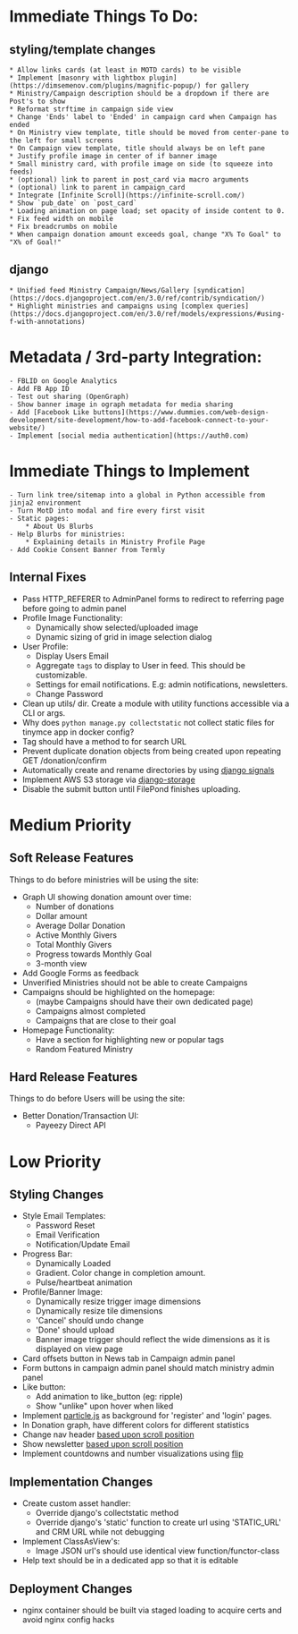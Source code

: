 # Immediate Things To Do:
## styling/template changes
    * Allow links cards (at least in MOTD cards) to be visible
    * Implement [masonry with lightbox plugin](https://dimsemenov.com/plugins/magnific-popup/) for gallery
    * Ministry/Campaign description should be a dropdown if there are Post's to show
    * Reformat strftime in campaign side view
    * Change 'Ends' label to 'Ended' in campaign card when Campaign has ended
    * On Ministry view template, title should be moved from center-pane to the left for small screens
    * On Campaign view template, title should always be on left pane
    * Justify profile image in center of if banner image
    * Small ministry card, with profile image on side (to squeeze into feeds)
    * (optional) link to parent in post_card via macro arguments
    * (optional) link to parent in campaign_card
    * Integrate [Infinite Scroll](https://infinite-scroll.com/)
    * Show `pub_date` on `post_card`
    * Loading animation on page load; set opacity of inside content to 0.
    * Fix feed width on mobile
    * Fix breadcrumbs on mobile
    * When campaign donation amount exceeds goal, change "X% To Goal" to "X% of Goal!"
    

## django
    * Unified feed Ministry Campaign/News/Gallery [syndication](https://docs.djangoproject.com/en/3.0/ref/contrib/syndication/)
    * Highlight ministries and campaigns using [complex queries](https://docs.djangoproject.com/en/3.0/ref/models/expressions/#using-f-with-annotations)
    


# Metadata / 3rd-party Integration:
    - FBLID on Google Analytics
    - Add FB App ID
    - Test out sharing (OpenGraph)
    - Show banner image in ograph metadata for media sharing
    - Add [Facebook Like buttons](https://www.dummies.com/web-design-development/site-development/how-to-add-facebook-connect-to-your-website/)
    - Implement [social media authentication](https://auth0.com)


# Immediate Things to Implement
    - Turn link tree/sitemap into a global in Python accessible from jinja2 environment
    - Turn MotD into modal and fire every first visit
    - Static pages:
        * About Us Blurbs
    - Help Blurbs for ministries:
        * Explaining details in Ministry Profile Page
    - Add Cookie Consent Banner from Termly


## Internal Fixes
- Pass HTTP_REFERER to AdminPanel forms to redirect to referring page before going to admin panel
- Profile Image Functionality:
    * Dynamically show selected/uploaded image
    * Dynamic sizing of grid in image selection dialog
- User Profile:
    * Display Users Email
    * Aggregate `tags` to display to User in feed. This should be customizable.
    * Settings for email notifications. E.g: admin notifications, newsletters.
    * Change Password
- Clean up utils/ dir. Create a module with utility functions accessible via a CLI or args.
- Why does `python manage.py collectstatic` not collect static files for tinymce app in docker config?
- Tag should have a method to for search URL
- Prevent duplicate donation objects from being created upon repeating GET /donation/confirm
- Automatically create and rename directories by using [django signals](https://docs.djangoproject.com/en/3.0/ref/signals/#django.db.models.signals.pre_save)
- Implement AWS S3 storage via [django-storage](https://django-storages.readthedocs.io/en/latest/backends/amazon-S3.html)
- Disable the submit button until FilePond finishes uploading.


# Medium Priority 
## Soft Release Features
Things to do before ministries will be using the site:
- Graph UI showing donation amount over time:
    * Number of donations
    * Dollar amount
    * Average Dollar Donation
    * Active Monthly Givers
    * Total Monthly Givers
    * Progress towards Monthly Goal
    * 3-month view
- Add Google Forms as feedback
- Unverified Ministries should not be able to create Campaigns
- Campaigns should be highlighted on the homepage:
    - (maybe Campaigns should have their own dedicated page)
    * Campaigns almost completed
    * Campaigns that are close to their goal
- Homepage Functionality:
    * Have a section for highlighting new or popular tags
    * Random Featured Ministry

## Hard Release Features
Things to do before Users will be using the site:
- Better Donation/Transaction UI:
    * Payeezy Direct API

# Low Priority
## Styling Changes
- Style Email Templates:
    * Password Reset
    * Email Verification
    * Notification/Update Email
- Progress Bar:
    * Dynamically Loaded
    * Gradient. Color change in completion amount.
    * Pulse/heartbeat animation
- Profile/Banner Image:
    * Dynamically resize trigger image dimensions
    * Dynamically resize tile dimensions
    * 'Cancel' should undo change
    * 'Done' should upload
    * Banner image trigger should reflect the wide dimensions as it is displayed on view page
- Card offsets button in News tab in Campaign admin panel
- Form buttons in campaign admin panel should match ministry admin panel
- Like button:
    * Add animation to like_button (eg: ripple)
    * Show "unlike" upon hover when liked
- Implement [particle.js](https://github.com/VincentGarreau/particles.js/) as background for 'register' and 'login' pages.    
- In Donation graph, have different colors for different statistics
- Change nav header [based upon scroll position](https://pqina.nl/blog/applying-styles-based-on-the-user-scroll-position-with-smart-css/)
- Show newsletter [based upon scroll position](https://pqina.nl/blog/using-smart-css-to-time-your-wonderful-newsletter-popup/)
- Implement countdowns and number visualizations using [flip](https://pqina.nl/flip/)

## Implementation Changes
- Create custom asset handler:
    * Override django's collectstatic method
    * Override django's 'static' function to create url using 'STATIC_URL' and CRM URL while not debugging
- Implement ClassAsView's:
    * Image JSON url's should use identical view function/functor-class
- Help text should be in a dedicated app so that it is editable

## Deployment Changes
- nginx container should be built via staged loading to acquire certs and avoid nginx config hacks

